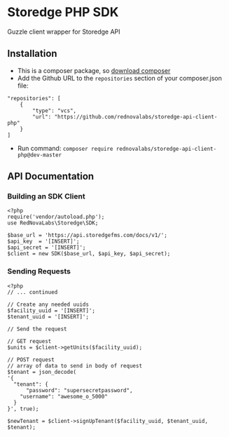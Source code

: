 # Storedge PHP SDK
Guzzle client wrapper for Storedge API

## Installation
*  This is a composer package, so [download composer](https://getcomposer.org/download/)
*  Add the Github URL to the `repositories` section of your composer.json file:

```
"repositories": [
    {
        "type": "vcs",
        "url": "https://github.com/rednovalabs/storedge-api-client-php"
    }
]
```
*  Run command: `composer require rednovalabs/storedge-api-client-php@dev-master`

## API Documentation

### Building an SDK Client

```
<?php
require('vendor/autoload.php');
use RedNovaLabs\Storedge\SDK;

$base_url = 'https://api.storedgefms.com/docs/v1/';
$api_key  = '[INSERT]';
$api_secret = '[INSERT]';
$client = new SDK($base_url, $api_key, $api_secret);

```

### Sending Requests
```
<?php
// ... continued

// Create any needed uuids
$facility_uuid = '[INSERT]';
$tenant_uuid = '[INSERT]';

// Send the request

// GET request
$units = $client->getUnits($facility_uuid);

// POST request
// array of data to send in body of request
$tenant = json_decode(
'{
  "tenant": {
      "password": "supersecretpassword",
    "username": "awesome_o_5000"
  }
}', true);

$newTenant = $client->signUpTenant($facility_uuid, $tenant_uuid, $tenant);
```
